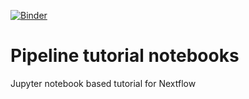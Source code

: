 [![Binder](https://mybinder.org/badge_logo.svg)](https://mybinder.org/v2/gh/imperial-genomics-facility/pipeline_tutorial_notebooks/main?urlpath=lab)
# Pipeline tutorial notebooks
Jupyter notebook based tutorial for Nextflow